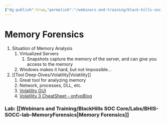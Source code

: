 ```yaml
---
{"dg-publish":true,"permalink":"/webinars-and-training/black-hills-soc-core/topics/socc-05-memory-forensics/"}
---
```



# Memory Forensics
1. Situation of Memory Analysis
	1. Virtualized Servers
		1. Snapshots capture the memory of the server, and can give you access to the memory
	2. Windows makes it hard, but not impossible...
2. [[Tool Deep-Dives/Volatility\|Volatility]]
	1. Great tool for analyzing memory
	2. Network, processes, DLL, etc.
	3. [Volatility GUI](https://www.osforensics.com/tools/volatility-workbench.html)
	4. [Volatility 3 CheatSheet - onfvpBlog](https://blog.onfvp.com/post/volatility-cheatsheet/)


### Lab: [[Webinars and Training/BlackHills SOC Core/Labs/BHIS-SOCC-lab-MemoryForensics\|Memory Forensics]]
